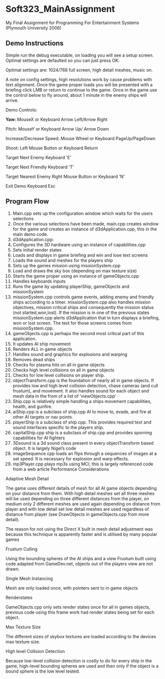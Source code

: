 # Soft323_MainAssignment
My Final Assignment for Programming For Entertainment Systems (Plymouth University 2006)

## Demo Instructions

Simple run the debug executable, on loading you will see a setup screen. Optimal settings are defaulted so you can just press OK. 

Optimal settings are:
1024/768 full screen, high detail meshes, music on.

A note on config settings, high resolutions work by cause problems with text alignment.
Once the game proper loads you will be presented with a briefing click LMB or return to continue to the game.
Once in the game use the control below to fly around, about 1 minute in the enemy ships will arrive.

Demo Controls: 

**Yaw:**
MouseX or Keyboard Arrow Left/Arrow Right 

Pitch:
MouseY or Keyboard Arrow Up/ Arrow Down 

Increase/Decrease Speed: 
Mouse Wheel or Keyboard PageUp/PageDown 

Shoot: 
Left Mouse Button or Keyboard Return 

Target Next Enemy 
Keyboard 'E' 

Target Next Friendly 
Keyboard 'T' 

Target Nearest Enemy 
Right Mouse Button or Keyboard 'N' 


Exit Demo 
Keyboard Esc


## Program Flow

1. Main.cpp sets up the configuration window which waits for the users selections
2. Once the various selections have been made, main.cpp creates window for the game and creates an instance of d3dApplication.cpp, this in the main demo code.
3. d3dApplication.cpp: 
1. Configures the 3D hardware using an instance of capabilities.cpp
2. Sets initial render states
3. Loads and displays in game briefing and win and lose text screens
4. Loads the sound and meshes for the players ship
5. Sets up the games mission using missionSystem.cpp
6. Load and draws the sky box (depending on max texture size)
7. Starts the game proper using an instance of gameObjects.cpp
8. Handles keyboards inputs
9. Runs the game by updating playerShip, gameObjects and missionSystem
4. missionSystem.cpp controls game events, adding enemy and friendly ships according to a timer. missionSystem.cpp also handles mission objectives, mission critical ships and consequently the mission status (not started,won,lost). If the mission is in one of the previous states missionSystem.cpp alerts d3dApplication that in turn displays a briefing, won or lost screen. The text for those screens comes from missionSystem.cpp. 
5. gameObjects.cpp is perhaps the second most critical part of this application. 
1. It updates AI ship movement
2. Renders ALL in game objects
3. Handles sound and graphics for explosions and warping
4. Removes dead ships
5. Checks for plasma hits on all in game objects
6. Checks high level collisions on all in game objects
7. Checks for low level collisions on player ship.
6. objectTransform.cpp is the foundation of nearly all in game objects. If provides low and high level collision detection, chase cameras (and cull frustum), and movement. It also handles sound for each object and mesh data in the from of a list of ‘viewObjects.cpp’
7. Ship.cpp is relatively simple handling a ships movement capabilities, health, and gunfire.
1. aiShip.cpp is a subclass of ship.cpp AI to move to, evade, and fire at other AI targets or nav points.
2. playerShip is a subclass of ship.cpp. This provides required text and sound interfaces specific to the players ship.
3. capitalShip.cpp ship is a subclass of ship.cpp and provides sporning capabilities for AI fighters
8. 3Dsound is a 3d sound class present in every objectTransform based object. It is largely Nigel’s code
9. imageSequence.cpp loads an flips through a sequences of images at a set speed. It is necessary for explosion and warp effects.
10. mp3Player.cpp plays mp3s using MCI, this is largely referenced code from a web article
Performance Considerations

Adaptive Mesh Detail

The game uses different details of mesh for all AI game objects depending on your distance from them. With high detail meshes set all three meshes will be used depending on three different distances from the player, on medium only 2 different meshes are used again depending on distance from player and with low detail set low detail meshes are used regardless of distance from player (see DrawObjects in gameObjects.cpp from more detail).

The reason for not using the Direct X built in mesh detail adjustment was because this technique is apparently faster and is utilised by many popular games 

Frustum Culling

Using the bounding spheres of the AI ships and a view Frustum built using code adapted from GameDev.net, objects out of the players view are not drawn.

Single Mesh Instancing

Mesh are only loaded once, with pointers sent to in game objects

Renderstates

GameObjects.cpp only sets render states once for all in games objects, previous code using this frame work had render states being set for each object.

Max Texture Size

The different sizes of skybox textures are loaded according to the devices max texture size.

High level Collision Detection

Because low-level collision detection is costly to do for every ship in the game, high-level bounding spheres are used and then only if the object is a bound sphere is the low level tested.
